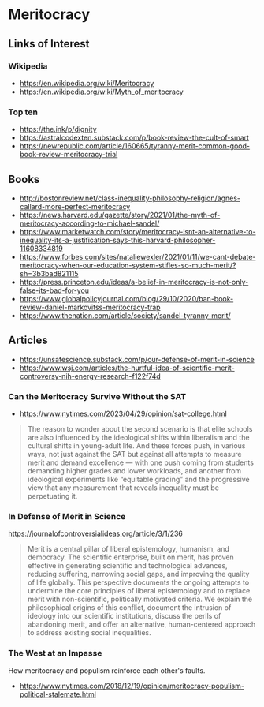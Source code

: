 # Meritocracy

## Links of Interest

### Wikipedia

* https://en.wikipedia.org/wiki/Meritocracy
* https://en.wikipedia.org/wiki/Myth_of_meritocracy

### Top ten
* https://the.ink/p/dignity
* https://astralcodexten.substack.com/p/book-review-the-cult-of-smart
* https://newrepublic.com/article/160665/tyranny-merit-common-good-book-review-meritocracy-trial


## Books

* http://bostonreview.net/class-inequality-philosophy-religion/agnes-callard-more-perfect-meritocracy
* https://news.harvard.edu/gazette/story/2021/01/the-myth-of-meritocracy-according-to-michael-sandel/
* https://www.marketwatch.com/story/meritocracy-isnt-an-alternative-to-inequality-its-a-justification-says-this-harvard-philosopher-11608334819
* https://www.forbes.com/sites/nataliewexler/2021/01/11/we-cant-debate-meritocracy-when-our-education-system-stifles-so-much-merit/?sh=3b3bad821115
* https://press.princeton.edu/ideas/a-belief-in-meritocracy-is-not-only-false-its-bad-for-you
* https://www.globalpolicyjournal.com/blog/29/10/2020/ban-book-review-daniel-markovitss-meritocracy-trap
* https://www.thenation.com/article/society/sandel-tyranny-merit/


## Articles

* https://unsafescience.substack.com/p/our-defense-of-merit-in-science
* https://www.wsj.com/articles/the-hurtful-idea-of-scientific-merit-controversy-nih-energy-research-f122f74d


### Can the Meritocracy Survive Without the SAT

* https://www.nytimes.com/2023/04/29/opinion/sat-college.html

>The reason to wonder about the second scenario is that elite schools are also influenced by the ideological shifts within liberalism and the cultural shifts in young-adult life. And these forces push, in various ways, not just against the SAT but against all attempts to measure merit and demand excellence — with one push coming from students demanding higher grades and lower workloads, and another from ideological experiments like “equitable grading” and the progressive view that any measurement that reveals inequality must be perpetuating it.

### In Defense of Merit in Science

https://journalofcontroversialideas.org/article/3/1/236

> Merit is a central pillar of liberal epistemology, humanism, and democracy. The scientific enterprise, built on merit, has proven effective in generating scientific and technological advances, reducing suffering, narrowing social gaps, and improving the quality of life globally. This perspective documents the ongoing attempts to undermine the core principles of liberal epistemology and to replace merit with non-scientific, politically motivated criteria. We explain the philosophical origins of this conflict, document the intrusion of ideology into our scientific institutions, discuss the perils of abandoning merit, and offer an alternative, human-centered approach to address existing social inequalities.

### The West at an Impasse

How meritocracy and populism reinforce each other's faults.

* https://www.nytimes.com/2018/12/19/opinion/meritocracy-populism-political-stalemate.html
